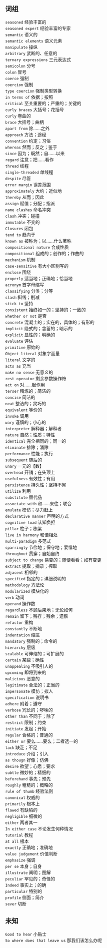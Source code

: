 ## 词组

`seasoned` 经验丰富的      
`seasoned expert` 经验丰富的专家    
`semantic` 语义的  
`semantic elements` 语义元素    
`manipulate` 操纵    
`arbitrary` 武断的、任意的  
`ternary expressions` 三元表达式    
`semicolon` 分号  
`colon`  冒号  
`coerce` 强制       
`coercion` 强制      
`type coercion` 强制类型转换   
`in terms of` 依据；按照      
`critical` 至关重要的；严重的；关键的  
`curly braces` 大括号；花括号  
`curly` 卷曲的  
`brace` 大括号；曲柄  
`apart from` 除……之外  
`approach` 方法；途经      
`convention` 约定；习俗  
`whereas` 然而；反之；鉴于  
`since` 因为；既然；自……以来  
`regard` 注意；把……看作  
`thread` 线程  
`single-threaded` 单线程  
`despite` 尽管    
`error margin` 误差范围    
`approximately` 大约；近似地      
`thereby` 从而；因此    
`assign` 赋值；分配；指派  
`name clashes` 命名冲突  
`clash` 冲突；碰撞  
`immutable` 不变的    
`Closures` 闭包     
`tend to` 趋向于  
`known as` 被称为；以……什么著称  
`compositional nature` 合成性质  
`compositional`  组成的；创作的；作曲的   
`mechanism` 机制  
`case-sensitive` 有大小区别写的  
`enclose` 围绕  
`properly` 适当地；正确地；恰当地  
`acronym` 首字母缩写  
`classifying` 分类；分等  
`slash` 斜线；削减    
`stick to` 坚持  
`consistent` 始终如一的；坚持的；一致的      
`whether or not` 是否  
`concrete` 混凝土的；实在的，具体的；有形的  
`implicit` 隐式的；含蓄的；暗示的  
`explicit` 显性的；明确的    
`evaluate` 评估  
`primitive` 原始的    
`Object literal` 对象字面量  
`literal` 文字的  
`acts as` 充当    
`make no sense` 无意义的  
`rest operator` 剩余参数操作符   
`act on` 对……起作用  
`terser` 精炼的；简洁的  
`concise` 简洁的    
`neat` 整洁的；灵巧的  
`equivalent` 等价的  
`invoke` 调用  
`wary` 谨慎的；小心的  
`interpreter` 解释器；解释者  
`nature` 自然；性质；特性  
`identical` 完全相同的；同一的  
`eliminate` 排除；消除  
`performance` 性能；执行  
`subsequent` 随后的  
`unary` 一元的【数】  
`overhead` 开销；在头顶上  
`usefulness` 有效性；有用   
`persistence` 持久性；坚持不懈  
`utilize` 利用  
`substitute` 替代品  
`associate with` 和……来往；联合  
`emulate` 模仿；尽力赶上  
`declarative manner` 声明的方式  
`cognitive load` 认知负担   
`pillar` 柱子；栋梁  
`live in harmony` 和谐相处  
`multi-paradigm` 多范式   
`sparringly` 节俭地；保守地；爱惜地    
`throughout` 贯穿；自始自终  
`subject to change` 易变的；随便看看；如有变更  
`extract` 提取；摘录；榨取    
`adjacent` 相邻的    
`specified` 指定的；详细说明的    
`methodology` 方法论    
`modularized` 模块化的  
`verb` 动词    
`operand` 操作数  
`regardless` 不顾后果地；无论如何  
`remain` 留下；残存；残余；遗骸   
`refactor` 重构  
`constantly` 不断地  
`indentation` 缩进  
`mandatory` 强制的；命令的    
`hierarchy` 层级    
`scalable` 可伸缩的；可扩展的    
`certain` 某些；确性    
`unappealing` 不吸引人的    
`upcoming` 即将到来的  
`malicious` 恶意的   
`legitimate` 合法的；正当的  
`impersonate` 模仿；拟人    
`specification` 说明书   
`adhere` 附着；遵守    
`verbose` 冗长的；啰嗦的    
`other than` 不同于；除了    
`restrict` 限制；约束  
`initiate` 发起；开始    
`regular` 合格的；普通的    
`either or` 要么……要么；二者选一的    
`lack` 缺乏；不足     
`introduce` 介绍；引入   
`as thougn` 好像；仿佛   
`desire` 欲望；心愿；要求    
`subtle` 微妙的；精细的    
`beforehand` 事先；预先    
`roughly` 粗糙的；概略的    
`rule of thumb` 经验法则  
`canonical` 权威的    
`primarily` 根本上      
`flawed` 有缺陷的   
`negligible` 细微的     
`either` 两者其一   
`In either case`  不论发生何种情况    
`tutorial`  教程  
`at all`  根本  
`exactly`  正确地；准确地    
`value judgement` 价值判断    
`emphasize`  强调  
`per se`  本身；自身          
`illustrate`  阐明；图解  
`peculiar`  罕见的；奇怪的  
`Indeed`   事实上；的确    
`particular`  特别的  
`profile`  侧面；简介   
`sever`  切断  










## 未知

`Good to hear` 小贴士    
`So where does that leave us` 那我们该怎么办呢    